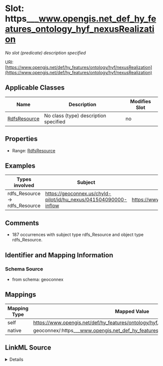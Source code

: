 

# Slot: https___www.opengis.net_def_hy_features_ontology_hyf_nexusRealization


_No slot (predicate) description specified_





URI: [https://www.opengis.net/def/hy_features/ontology/hyf/nexusRealization](https://www.opengis.net/def/hy_features/ontology/hyf/nexusRealization)



<!-- no inheritance hierarchy -->





## Applicable Classes

| Name | Description | Modifies Slot |
| --- | --- | --- |
| [RdfsResource](../classes/RdfsResource.md) | No class (type) description specified |  no  |







## Properties

* Range: [RdfsResource](../classes/RdfsResource.md)






## Examples

| Types involved | Subject | Predicate | Object |
| --- | --- | --- | --- |
| rdfs_Resource → rdfs_Resource | https://geoconnex.us/chyld-pilot/id/hu_nexus/041504090000-inflow | https://www.opengis.net/def/hy_features/ontology/hyf/nexusRealization | https://geoconnex.us/chyld-pilot/id/hu_outlet/041504081604 |


## Comments

* 187 occurrences with subject type rdfs_Resource and object type rdfs_Resource.

## Identifier and Mapping Information







### Schema Source


* from schema: geoconnex




## Mappings

| Mapping Type | Mapped Value |
| ---  | ---  |
| self | https://www.opengis.net/def/hy_features/ontology/hyf/nexusRealization |
| native | geoconnex/:https___www.opengis.net_def_hy_features_ontology_hyf_nexusRealization |




## LinkML Source

<details>
```yaml
name: https___www.opengis.net_def_hy_features_ontology_hyf_nexusRealization
description: No slot (predicate) description specified
comments:
- 187 occurrences with subject type rdfs_Resource and object type rdfs_Resource.
examples:
- description: rdfs_Resource → rdfs_Resource
  object:
    example_object: https://geoconnex.us/chyld-pilot/id/hu_outlet/041504081604
    example_predicate: https://www.opengis.net/def/hy_features/ontology/hyf/nexusRealization
    example_subject: https://geoconnex.us/chyld-pilot/id/hu_nexus/041504090000-inflow
from_schema: geoconnex
rank: 1000
slot_uri: https://www.opengis.net/def/hy_features/ontology/hyf/nexusRealization
alias: https___www.opengis.net_def_hy_features_ontology_hyf_nexusRealization
domain_of:
- rdfs_Resource
range: rdfs_Resource

```
</details>